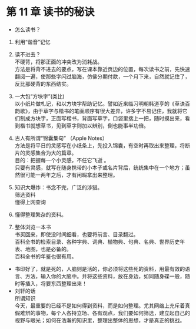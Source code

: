 # 第 11 章 读书的秘诀

- 怎么读书？

1. 利用“谐音”记忆

2. 读不进去？  
   不硬背，将那正面的冲突改为消耗战。  
   方法是将背不进去的要点，写在课本靠近页边的位置，每次读书之前，先快速翻阅一遍，使那些字闪过脑海，仿佛分期付款，一个月下来，自然就记住了，反比那硬背的东西结实。

3) 一大包“方块字”(类比)  
   以小纸片做札记，和以方块字帮助记忆。譬如近来临习明朝韩道亨的《草诀百韵歌》，由于草字与楷书的笔画顺序有很大差异，许多字不易记住，我就将它们制成方块字，正面写楷书，背面写草字，口袋里揣上一把，随时摸出来，看到楷书就想草书，见到草字则加以辨别，倒也能事半功倍。

4) 古人有所谓“锦囊集句” （Apple Notes）  
   方法是将平日的灵感写在小纸条上，先投入锦囊，有空时再取出来整理，将断片的灵感集合为大的篇章。  
   目的：把握每一个小灵感，不任它飞逝 。  
   只要有灵感，就写在随身携带的小本子或名片背后，统统集中在一个地方；虽然很可能一两年之后，才有闲暇拿出来整理。
5) 知识大爆炸：书念不完，广泛的涉猎。  
   筛选资料  
   懂得上网查询
6) 懂得整理繁杂的资料。
7) 整体浏览一本书  
   书买回来，即使没时间细看，也要将前言、目录翻过。  
   百科全书的检索目录、各种字典、词典、植物典、句典、名典、世界历史年表、地图，也是必备的。  
   百科全书的年鉴也很有用。

- 书印好了，就是死的，人脑则是活的，你必须将这些死的资料，用最有效的语言、方法，输入你的大脑中。并将这些资料，放在身边，如同随身碟一般，随时等插入，将要东西整理出来！
- 刘轩的话  
  所谓知识  
  今天，最重要的已经不是如何得到资料，而是如何整理。尤其网络上充斥着真假难辨的事物，每个人各持立场、各有观点，我们要如何筛选，建立起自己的视野与眼光；如何在浩瀚的知识里，整理出整体的思想，才是真正的挑战。
